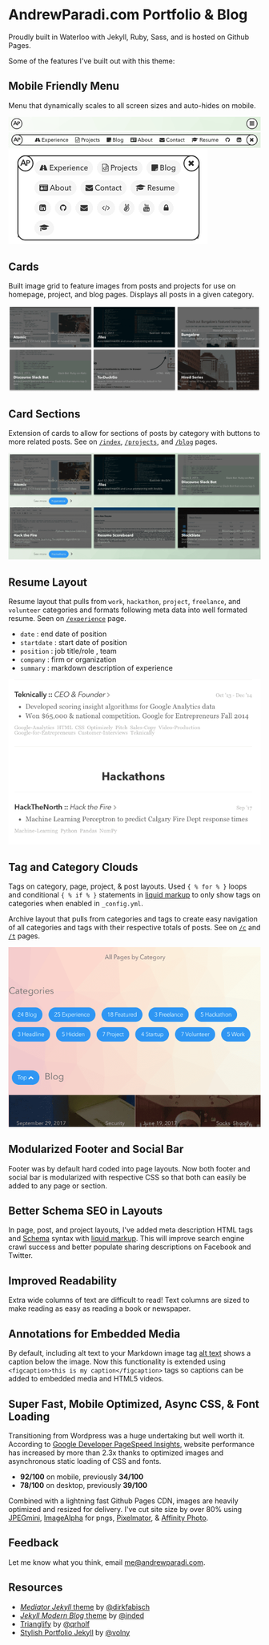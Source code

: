 AndrewParadi.com Portfolio &amp; Blog
========

Proudly built in Waterloo with Jekyll, Ruby, Sass, and is hosted on Github Pages.

Some of the features I've built out with this theme:

Mobile Friendly Menu
---
Menu that dynamically scales to all screen sizes and auto-hides on mobile.

![Desktop Menu Closed](/assets/article_images/andrewparadi.github.io/menu-closed-1c.png)
![Desktop Menu](/assets/article_images/andrewparadi.github.io/desktop-menu-1c.png)
![Mobile Menu](/assets/article_images/andrewparadi.github.io/mobile-menu-1c.png)

Cards
---
Built image grid to feature images from posts and projects for use on homepage, project, and blog pages. Displays all posts in a given category.

![Cards](/assets/article_images/andrewparadi.github.io/cards-1c.png)

Card Sections
---
Extension of cards to allow for sections of posts by category with buttons to more related posts. See on [`/index`](https://www.andrewparadi.com/), [`/projects`](https://www.andrewparadi.com/projects), and [`/blog`](https://www.andrewparadi.com/blog) pages.

![Card Sections](/assets/article_images/andrewparadi.github.io/card_sections-1c.png)

Resume Layout
---
Resume layout that pulls from `work`, `hackathon`, `project`, `freelance`, and `volunteer` categories and formats following meta data into well formated resume. Seen on [`/experience`](https://www.andrewparadi.com/experience) page.
- `date` : end date of position
- `startdate` : start date of position
- `position` : job title/role , team
- `company` : firm or organization
- `summary` : markdown description of experience

![Resume Layout](/assets/article_images/andrewparadi.github.io/resume-1.png)

Tag and Category Clouds
---
Tags on category, page, project, &amp; post layouts. Used `{ % for % }` loops and conditional `{ % if % }` statements in [liquid markup](https://github.com/shopify/liquid/wiki/Liquid-for-Designers) to only show tags on categories when enabled in `_config.yml`.


Archive layout that pulls from categories and tags to create easy navigation of all categories and tags with their respective totals of posts. See on [`/c`](https://www.andrewparadi.com/c) and [`/t`](https://www.andrewparadi.com/t) pages.

![Category Cloud](/assets/article_images/andrewparadi.github.io/archive-cloud-1c.png)

Modularized Footer and Social Bar
---
Footer was by default hard coded into page layouts. Now both footer and social bar is modularized with respective CSS so that both can easily be added to any page or section.

Better Schema SEO in Layouts
---
In page, post, and project layouts, I've added meta description HTML tags and [Schema](http://schema.org/) syntax with [liquid markup](https://github.com/shopify/liquid/wiki/Liquid-for-Designers). This will improve search engine crawl success and better populate sharing descriptions on Facebook and Twitter.

Improved Readability
---
Extra wide columns of text are difficult to read! Text columns are sized to make reading as easy as reading a book or newspaper.

Annotations for Embedded Media
---
By default, including alt text to your Markdown image tag [alt text](/image/link.jpg) shows a caption below the image. Now this functionality is extended using `<figcaption>this is my caption</figcaption>` tags so captions can be added to embedded media and HTML5 videos.

Super Fast, Mobile Optimized, Async CSS, &amp; Font Loading
---
Transitioning from Wordpress was a huge undertaking but well worth it. According to [Google Developer PageSpeed Insights](https://developers.google.com/speed/pagespeed/insights/), website performance has increased by more than 2.3x thanks to optimized images and asynchronous static loading of CSS and fonts.

- **92/100** on mobile, previously **34/100**
- **78/100** on desktop, previously **39/100**

Combined with a lightning fast Github Pages CDN, images are heavily optimized and resized for delivery. I've cut site size by over 80% using [JPEGmini](http://www.jpegmini.com/), [ImageAlpha](https://pngmini.com/) for pngs, [Pixelmator](http://www.pixelmator.com/mac/), &amp; [Affinity Photo](https://affinity.serif.com/en-gb/photo/).

Feedback
---
Let me know what you think, email [me@andrewparadi.com](me@andrewparadi.com).

Resources
---
- [*Mediator Jekyll* theme](https://github.com/dirkfabisch/mediator) by [@dirkfabisch](https://twitter.com/dirkfabisch)
- [*Jekyll Modern Blog* theme](https://github.com/inded/Jekyll_modern-blog) by [@inded](https://github.com/inded)
- [Trianglify](https://github.com/qrohlf/trianglify) by [@qrholf](http://qrohlf.com)
- [Stylish Portfolio Jekyll](https://github.com/volny/stylish-portfolio-jekyll) by [@volny](https://github.com/volny)